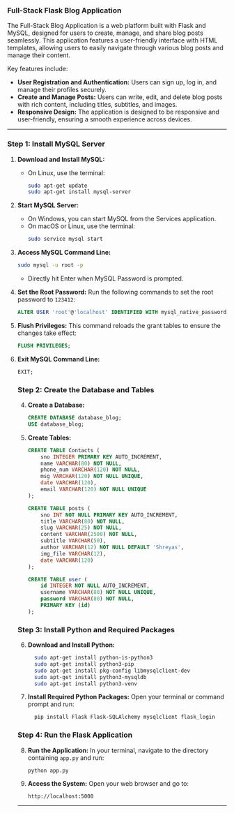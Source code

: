 
   ### Full-Stack Flask Blog Application

   The Full-Stack Blog Application is a web platform built with Flask and MySQL, designed for users to create, manage, and share blog posts seamlessly. This application features a user-friendly interface with HTML templates, allowing users to easily navigate through various blog posts and manage their content.

   Key features include:
   - **User Registration and Authentication:** Users can sign up, log in, and manage their profiles securely.
   - **Create and Manage Posts:** Users can write, edit, and delete blog posts with rich content, including titles, subtitles, and images.
   - **Responsive Design:** The application is designed to be responsive and user-friendly, ensuring a smooth experience across devices.

---
### Step 1: Install MySQL Server

1. **Download and Install MySQL:**
    - On Linux, use the terminal:
      ```bash
      sudo apt-get update
      sudo apt-get install mysql-server
      ```

2. **Start MySQL Server:**
    - On Windows, you can start MySQL from the Services application.
    - On macOS or Linux, use the terminal:
      ```bash
      sudo service mysql start
      ```

3. **Access MySQL Command Line:**
    ```bash
    sudo mysql -u root -p
    ```
    - Directly hit Enter when MySQL Password is prompted.

4. **Set the Root Password:**
    Run the following commands to set the root password to `123412`:
    ```sql
    ALTER USER 'root'@'localhost' IDENTIFIED WITH mysql_native_password BY '123412';
    ```

5. **Flush Privileges:**
    This command reloads the grant tables to ensure the changes take effect:
    ```sql
    FLUSH PRIVILEGES;
    ```

6. **Exit MySQL Command Line:**
    ```sql
    EXIT;
    ```

   ### Step 2: Create the Database and Tables

   4. **Create a Database:**
      ```sql
      CREATE DATABASE database_blog;
      USE database_blog;
      ```

   5. **Create Tables:**
      ```sql
      CREATE TABLE Contacts (
          sno INTEGER PRIMARY KEY AUTO_INCREMENT,
          name VARCHAR(80) NOT NULL,
          phone_num VARCHAR(120) NOT NULL,
          msg VARCHAR(120) NOT NULL UNIQUE,
          date VARCHAR(120),
          email VARCHAR(120) NOT NULL UNIQUE
      );

      CREATE TABLE posts (
          sno INT NOT NULL PRIMARY KEY AUTO_INCREMENT,
          title VARCHAR(80) NOT NULL,
          slug VARCHAR(25) NOT NULL,
          content VARCHAR(2500) NOT NULL,
          subtitle VARCHAR(50),
          author VARCHAR(12) NOT NULL DEFAULT 'Shreyas',
          img_file VARCHAR(12),
          date VARCHAR(120)
      );

      CREATE TABLE user (
          id INTEGER NOT NULL AUTO_INCREMENT,
          username VARCHAR(80) NOT NULL UNIQUE,
          password VARCHAR(80) NOT NULL,
          PRIMARY KEY (id)
      );
      ```

   ### Step 3: Install Python and Required Packages

   6. **Download and Install Python:**
      ```bash
        sudo apt-get install python-is-python3
        sudo apt-get install python3-pip
        sudo apt-get install pkg-config libmysqlclient-dev
        sudo apt-get install python3-mysqldb
        sudo apt-get install python3-venv
      ```

   1. **Install Required Python Packages:**
      Open your terminal or command prompt and run:
      ```bash
        pip install Flask Flask-SQLAlchemy mysqlclient flask_login
      ```

   ### Step 4: Run the Flask Application

   8. **Run the Application:**
      In your terminal, navigate to the directory containing `app.py` and run:
      ```bash
      python app.py
      ```

   9. **Access the System:**
      Open your web browser and go to:
      ```
      http://localhost:5000
      ```
   ---

